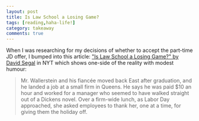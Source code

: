 ```yaml
---
layout: post
title: Is Law School a Losing Game?
tags: [reading,haha-life!]
category: takeaway
comments: true
---
```


When I was researching for my decisions of whether to accept the part-time JD offer, I bumped into this article: ["Is Law School a Losing Game?" by David Segal](https://www.nytimes.com/2011/01/09/business/09law.html) in NYT which shows one-side of the reality with modest humour:

> Mr. Wallerstein and his fiancée moved back East after graduation, and he landed a job at a small firm in Queens. He says he was paid $10 an hour and worked for a manager who seemed to have walked straight out of a Dickens novel. Over a firm-wide lunch, as Labor Day approached, she asked employees to thank her, one at a time, for giving them the holiday off.
